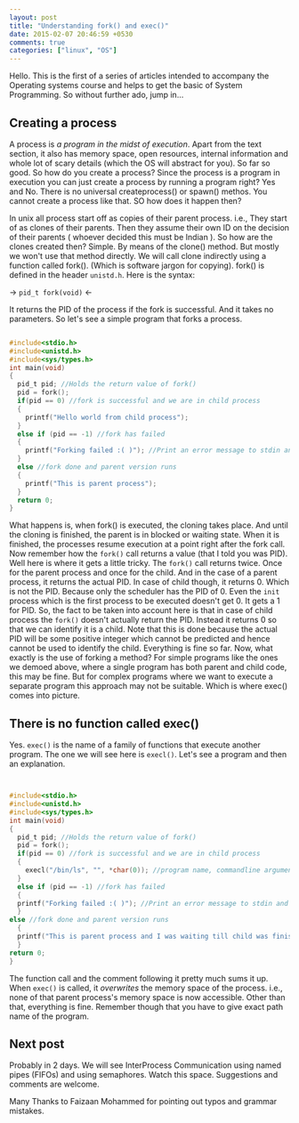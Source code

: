```yaml
---
layout: post
title: "Understanding fork() and exec()"
date: 2015-02-07 20:46:59 +0530
comments: true
categories: ["linux", "OS"]
---
```


Hello. This is the first of a series of articles intended to accompany the  Operating systems course and helps to get the basic of System Programming.
So without further ado, jump in...

<!-- more -->

Creating a process
-------------------

A process is *a program in the midst of execution*. Apart from the text section, it also has memory space, open resources, internal information and whole lot of scary details (which the OS will abstract for you).  So far so good. So how do you create a process? Since the process is a program in execution you can just create a process by running a program right? Yes and No. There is no universal createprocess() or spawn() methos. You cannot create a process like that. SO how does it happen then?

In unix all process start off as copies of their parent process. i.e., They start of as clones of their parents. Then they assume their own ID on the decision of their parents ( whoever decided this must be Indian ). So how are the clones created then? Simple. By means of the clone() method. But mostly we won't use that method directly. We will call clone indirectly using a function called fork(). (Which is software jargon for copying). fork() is defined in the header `unistd.h`. Here is the syntax:

-> `pid_t fork(void)` <-


It returns the PID of the process if the fork is successful. And it takes no parameters. So let's see a simple program that forks a process.

``` c forking.c

#include<stdio.h>
#include<unistd.h>
#include<sys/types.h>
int main(void)
{
  pid_t pid; //Holds the return value of fork()
  pid = fork();
  if(pid == 0) //fork is successful and we are in child process
  {
    printf("Hello world from child process");
  }
  else if (pid == -1) //fork has failed
  {
    printf("Forking failed :( )"); //Print an error message to stdin and exit
  }
  else //fork done and parent version runs
  {
    printf("This is parent process");
  }
  return 0;
}
```

What happens is, when fork() is executed, the cloning takes place. And until the cloning is finished, the parent is in blocked or waiting state. When it is finished, the processes resume execution at a point right after the fork call. Now remember how the `fork()` call returns a value (that I told you was PID). Well here is where it gets a little tricky.
The `fork()` call returns twice. Once for the parent process and once for the child. And in the case of a parent process, it returns the actual PID. In case of child though, it returns 0. Which is not the PID. Because only the scheduler has the PID of 0. Even the `init` process which is the first process to be executed doesn't get 0. It gets a 1 for PID. So, the fact to be taken into account here is that in case of child process the `fork()` doesn't actually return the PID. Instead it returns 0 so that we can identify it is a child. Note that this is done because the actual PID will be some positive integer which cannot be predicted and hence cannot be used to identify the child.
Everything is fine so far. Now, what exactly is the use of forking a method? For simple programs like the ones we demoed above, where a single program has both parent and child code, this may be fine. But for complex programs where we want to execute a separate program this approach may not be suitable. Which is where exec() comes into picture.

There is no function called exec()
----------------------------------

Yes. `exec()` is the name of a family of functions that execute another program. The one we will see here is `execl()`. Let's see a program and then an explanation.

``` c


#include<stdio.h>
#include<unistd.h>
#include<sys/types.h>
int main(void)
{
  pid_t pid; //Holds the return value of fork()
  pid = fork();
  if(pid == 0) //fork is successful and we are in child process
  {
    execl("/bin/ls", "", *char(0)); //program name, commandline argument to the program, null pointer for terminating the list of parameters
  }
  else if (pid == -1) //fork has failed
  {
  printf("Forking failed :( )"); //Print an error message to stdin and exit
  }
else //fork done and parent version runs
  {
  printf("This is parent process and I was waiting till child was finished.");
  }
return 0;
}

```

The function call and the comment following it pretty much sums it up. When `exec()` is called, it _overwrites_ the memory space of the process. i.e., none of that parent process's memory space is now accessible. Other than that, everything is fine.
Remember though that you have to give exact path name of the program.

Next post
--------------

Probably in 2 days. We will see InterProcess Communication using named pipes (FIFOs) and using semaphores. Watch this space. Suggestions and comments are welcome.

Many Thanks to Faizaan Mohammed for pointing out typos and grammar mistakes. 
